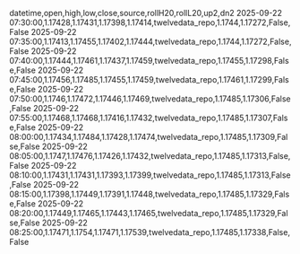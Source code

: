 datetime,open,high,low,close,source,rollH20,rollL20,up2,dn2
2025-09-22 07:30:00,1.17428,1.17431,1.17398,1.17414,twelvedata_repo,1.1744,1.17272,False,False
2025-09-22 07:35:00,1.17413,1.17455,1.17402,1.17444,twelvedata_repo,1.1744,1.17272,False,False
2025-09-22 07:40:00,1.17444,1.17461,1.17437,1.17459,twelvedata_repo,1.17455,1.17298,False,False
2025-09-22 07:45:00,1.17456,1.17485,1.17455,1.17459,twelvedata_repo,1.17461,1.17299,False,False
2025-09-22 07:50:00,1.1746,1.17472,1.17446,1.17469,twelvedata_repo,1.17485,1.17306,False,False
2025-09-22 07:55:00,1.17468,1.17468,1.17416,1.17432,twelvedata_repo,1.17485,1.17307,False,False
2025-09-22 08:00:00,1.17434,1.17484,1.17428,1.17474,twelvedata_repo,1.17485,1.17309,False,False
2025-09-22 08:05:00,1.1747,1.17476,1.17426,1.17432,twelvedata_repo,1.17485,1.17313,False,False
2025-09-22 08:10:00,1.17431,1.17431,1.17393,1.17399,twelvedata_repo,1.17485,1.17313,False,False
2025-09-22 08:15:00,1.17398,1.17449,1.17391,1.17448,twelvedata_repo,1.17485,1.17329,False,False
2025-09-22 08:20:00,1.17449,1.17465,1.17443,1.17465,twelvedata_repo,1.17485,1.17329,False,False
2025-09-22 08:25:00,1.17471,1.1754,1.17471,1.17539,twelvedata_repo,1.17485,1.17338,False,False
